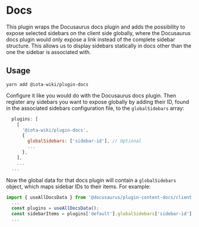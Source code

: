 # Docs

This plugin wraps the Docusaurus docs plugin and adds the possibility to expose selected sidebars on the client side globally, where the Docusaurus docs plugin would only expose a link instead of the complete sidebar structure. This allows us to display sidebars statically in docs other than the one the sidebar is associated with.

## Usage

```
yarn add @iota-wiki/plugin-docs
```

Configure it like you would do with the Docusaurus docs plugin. Then register any sidebars you want to expose globally by adding their ID, found in the associated sidebars configuration file, to the `globalSidebars` array:

```js
  plugins: [
    [
      '@iota-wiki/plugin-docs',
      {
        globalSidebars: ['sidebar-id'], // Optional
        ...
      },
    ],
    ...
  ...
```

Now the global data for that docs plugin will contain a `globalSidebars` object, which maps sidebar IDs to their items. For example:

```js
import { useAllDocsData } from '@docusaurus/plugin-content-docs/client';
  ...
  const plugins = useAllDocsData();
  const sidebarItems = plugins['default'].globalSidebars['sidebar-id'];
  ...
```
